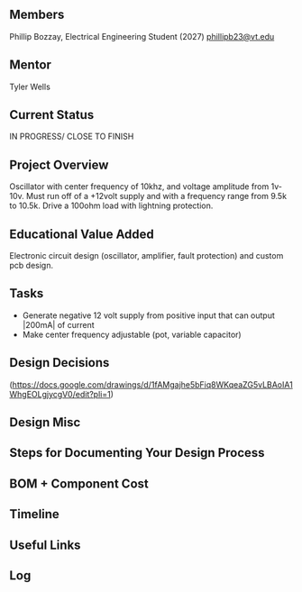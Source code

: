 ## Members
Phillip Bozzay, Electrical Engineering Student (2027) phillipb23@vt.edu

## Mentor
Tyler Wells 

## Current Status
IN PROGRESS/ CLOSE TO FINISH

## Project Overview
Oscillator with center frequency of 10khz, and voltage amplitude from 1v-10v. Must run off of a +12volt supply and with a frequency range from 9.5k to 10.5k. 
Drive a 100ohm load with lightning protection.
## Educational Value Added
Electronic circuit design (oscillator, amplifier, fault protection) and custom pcb design. 

## Tasks
- Generate negative 12 volt supply from positive input that can output |200mA| of current
- Make center frequency adjustable (pot, variable capacitor)
  
## Design Decisions
(https://docs.google.com/drawings/d/1fAMgajhe5bFiq8WKqeaZG5vLBAoIA1WhgEOLgjycgV0/edit?pli=1)

## Design Misc

<!-- Your Text Here. You may work with your mentor on this later when they are assigned -->

## Steps for Documenting Your Design Process

<!-- Your Text Here. You may work with your mentor on this later when they are assigned -->

## BOM + Component Cost

<!-- Your Text Here. You may work with your mentor on this later when they are assigned -->

## Timeline

<!-- Your Text Here. You may work with your mentor on this later when they are assigned -->

## Useful Links

<!-- Your Text Here. You may work with your mentor on this later when they are assigned -->

## Log

<!-- Your Text Here. You may work with your mentor on this later when they are assigned -->
